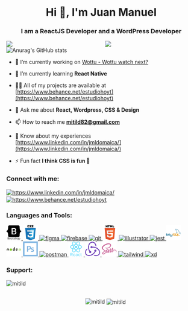 <h1 align="center">Hi 👋, I'm Juan Manuel</h1>
<h3 align="center">I am a ReactJS Developer and a WordPress Developer</h3>

<img align="left" width="48%" src="https://github-readme-stats.vercel.app/api?username=mitild&show_icons=true&theme=radical" />
<img align="right" width="48%" src="https://github-readme-stats.vercel.app/api?username=mitild&show_icons=true&locale=en" />

![Anurag's GitHub stats](https://github-readme-stats.vercel.app/api?username=mitild&show_icons=true&theme=radical)

- 🔭 I’m currently working on [Wottu - Wottu watch next?](https://wottu.estudiohoyt.com/)

- 🌱 I’m currently learning **React Native**

- 👨‍💻 All of my projects are available at [https://www.behance.net/estudiohoyt](https://www.behance.net/estudiohoyt)

- 💬 Ask me about **React, Wordpress, CSS & Design**

- 📫 How to reach me **mitild82@gmail.com**

- 📄 Know about my experiences [https://www.linkedin.com/in/jmldomaica/](https://www.linkedin.com/in/jmldomaica/)

- ⚡ Fun fact **I think CSS is fun 🫣**

<h3 align="left">Connect with me:</h3>
<p align="left">
<a href="https://linkedin.com/in/https://www.linkedin.com/in/jmldomaica/" target="blank"><img align="center" src="https://raw.githubusercontent.com/rahuldkjain/github-profile-readme-generator/master/src/images/icons/Social/linked-in-alt.svg" alt="https://www.linkedin.com/in/jmldomaica/" height="30" width="40" /></a>
<a href="https://www.behance.net/https://www.behance.net/estudiohoyt" target="blank"><img align="center" src="https://raw.githubusercontent.com/rahuldkjain/github-profile-readme-generator/master/src/images/icons/Social/behance.svg" alt="https://www.behance.net/estudiohoyt" height="30" width="40" /></a>
</p>

<h3 align="left">Languages and Tools:</h3>
<p align="left"> <a href="https://getbootstrap.com" target="_blank" rel="noreferrer"> <img src="https://raw.githubusercontent.com/devicons/devicon/master/icons/bootstrap/bootstrap-plain-wordmark.svg" alt="bootstrap" width="40" height="40"/> </a> <a href="https://www.w3schools.com/css/" target="_blank" rel="noreferrer"> <img src="https://raw.githubusercontent.com/devicons/devicon/master/icons/css3/css3-original-wordmark.svg" alt="css3" width="40" height="40"/> </a> <a href="https://www.figma.com/" target="_blank" rel="noreferrer"> <img src="https://www.vectorlogo.zone/logos/figma/figma-icon.svg" alt="figma" width="40" height="40"/> </a> <a href="https://firebase.google.com/" target="_blank" rel="noreferrer"> <img src="https://www.vectorlogo.zone/logos/firebase/firebase-icon.svg" alt="firebase" width="40" height="40"/> </a> <a href="https://git-scm.com/" target="_blank" rel="noreferrer"> <img src="https://www.vectorlogo.zone/logos/git-scm/git-scm-icon.svg" alt="git" width="40" height="40"/> </a> <a href="https://www.w3.org/html/" target="_blank" rel="noreferrer"> <img src="https://raw.githubusercontent.com/devicons/devicon/master/icons/html5/html5-original-wordmark.svg" alt="html5" width="40" height="40"/> </a> <a href="https://www.adobe.com/in/products/illustrator.html" target="_blank" rel="noreferrer"> <img src="https://www.vectorlogo.zone/logos/adobe_illustrator/adobe_illustrator-icon.svg" alt="illustrator" width="40" height="40"/> </a> <a href="https://jestjs.io" target="_blank" rel="noreferrer"> <img src="https://www.vectorlogo.zone/logos/jestjsio/jestjsio-icon.svg" alt="jest" width="40" height="40"/> </a> <a href="https://www.mysql.com/" target="_blank" rel="noreferrer"> <img src="https://raw.githubusercontent.com/devicons/devicon/master/icons/mysql/mysql-original-wordmark.svg" alt="mysql" width="40" height="40"/> </a> <a href="https://nodejs.org" target="_blank" rel="noreferrer"> <img src="https://raw.githubusercontent.com/devicons/devicon/master/icons/nodejs/nodejs-original-wordmark.svg" alt="nodejs" width="40" height="40"/> </a> <a href="https://www.photoshop.com/en" target="_blank" rel="noreferrer"> <img src="https://raw.githubusercontent.com/devicons/devicon/master/icons/photoshop/photoshop-line.svg" alt="photoshop" width="40" height="40"/> </a> <a href="https://postman.com" target="_blank" rel="noreferrer"> <img src="https://www.vectorlogo.zone/logos/getpostman/getpostman-icon.svg" alt="postman" width="40" height="40"/> </a> <a href="https://reactjs.org/" target="_blank" rel="noreferrer"> <img src="https://raw.githubusercontent.com/devicons/devicon/master/icons/react/react-original-wordmark.svg" alt="react" width="40" height="40"/> </a> <a href="https://redux.js.org" target="_blank" rel="noreferrer"> <img src="https://raw.githubusercontent.com/devicons/devicon/master/icons/redux/redux-original.svg" alt="redux" width="40" height="40"/> </a> <a href="https://sass-lang.com" target="_blank" rel="noreferrer"> <img src="https://raw.githubusercontent.com/devicons/devicon/master/icons/sass/sass-original.svg" alt="sass" width="40" height="40"/> </a> <a href="https://tailwindcss.com/" target="_blank" rel="noreferrer"> <img src="https://www.vectorlogo.zone/logos/tailwindcss/tailwindcss-icon.svg" alt="tailwind" width="40" height="40"/> </a> <a href="https://www.adobe.com/products/xd.html" target="_blank" rel="noreferrer"> <img src="https://cdn.worldvectorlogo.com/logos/adobe-xd.svg" alt="xd" width="40" height="40"/> </a> </p>

<h3 align="left">Support:</h3>
<p><a href="https://www.buymeacoffee.com/mitild"> <img align="left" src="https://cdn.buymeacoffee.com/buttons/v2/default-yellow.png" height="50" width="210" alt="mitild" /></a></p><br><br>

<p><img align="left" src="https://github-readme-stats.vercel.app/api/top-langs?username=mitild&show_icons=true&locale=en&layout=compact" alt="mitild" /></p>

<p>&nbsp;<img align="center" src="https://github-readme-stats.vercel.app/api?username=mitild&show_icons=true&locale=en" alt="mitild" /></p>
